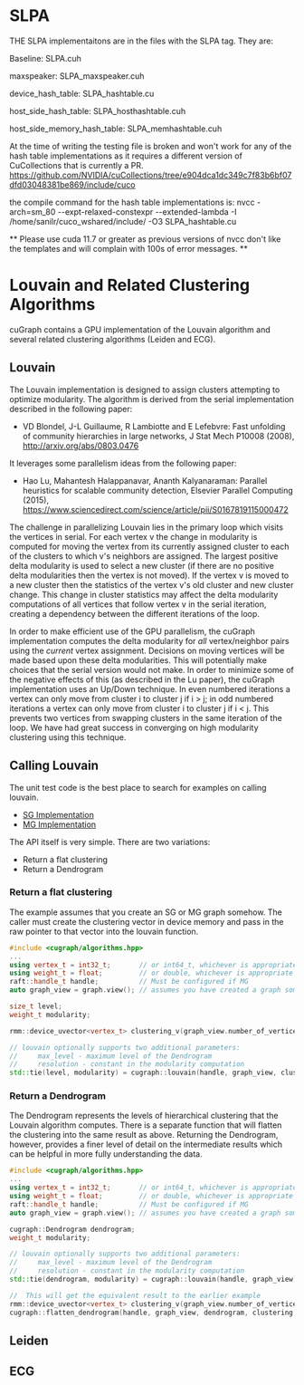 # SLPA

THE SLPA implementaitons are in the files with the SLPA tag. They are:

Baseline: SLPA.cuh

maxspeaker: SLPA_maxspeaker.cuh

device_hash_table: SLPA_hashtable.cu

host_side_hash_table: SLPA_hosthashtable.cuh

host_side_memory_hash_table: SLPA_memhashtable.cuh

At the time of writing the testing file is broken and won't work for any of the hash table implementations as it requires a different version of CuCollections that is currently a PR. https://github.com/NVIDIA/cuCollections/tree/e904dca1dc349c7f83b6bf07dfd03048381be869/include/cuco

the compile command for the hash table implementations is:
 nvcc -arch=sm_80 --expt-relaxed-constexpr --extended-lambda -I /home/sanilr/cuco_wshared/include/ -O3 SLPA_hashtable.cu
 
** Please use cuda 11.7 or greater as previous versions of nvcc don't like the templates and will complain with 100s of error messages. **


# Louvain and Related Clustering Algorithms
cuGraph contains a GPU implementation of the Louvain algorithm and several related clustering algorithms (Leiden and ECG).

## Louvain

The Louvain implementation is designed to assign clusters attempting to optimize modularity.  The algorithm is derived from the serial implementation described in the following paper:

 * VD Blondel, J-L Guillaume, R Lambiotte and E Lefebvre: Fast unfolding of community hierarchies in large networks, J Stat Mech P10008 (2008), http://arxiv.org/abs/0803.0476

It leverages some parallelism ideas from the following paper:
 * Hao Lu, Mahantesh Halappanavar, Ananth Kalyanaraman: Parallel heuristics for scalable community detection, Elsevier Parallel Computing (2015), https://www.sciencedirect.com/science/article/pii/S0167819115000472


The challenge in parallelizing Louvain lies in the primary loop which visits the vertices in serial.  For each vertex v the change in modularity is computed for moving the vertex from its currently assigned cluster to each of the clusters to which v's neighbors are assigned.  The largest positive delta modularity is used to select a new cluster (if there are no positive delta modularities then the vertex is not moved).  If the vertex v is moved to a new cluster then the statistics of the vertex v's old cluster and new cluster change.  This change in cluster statistics may affect the delta modularity computations of all vertices that follow vertex v in the serial iteration, creating a dependency between the different iterations of the loop.

In order to make efficient use of the GPU parallelism, the cuGraph implementation computes the delta modularity for *all* vertex/neighbor pairs using the *current* vertex assignment.  Decisions on moving vertices will be made based upon these delta modularities.  This will potentially make choices that the serial version would not make.  In order to minimize some of the negative effects of this (as described in the Lu paper), the cuGraph implementation uses an Up/Down technique.  In even numbered iterations a vertex can only move from cluster i to cluster j if i > j; in odd numbered iterations a vertex can only move from cluster i to cluster j if i < j.  This prevents two vertices from swapping clusters in the same iteration of the loop.  We have had great success in converging on high modularity clustering using this technique.

## Calling Louvain

The unit test code is the best place to search for examples on calling louvain.

 * [SG Implementation](../../tests/community/louvain_test.cpp)
 * [MG Implementation](../../tests/community/mg_louvain_test.cpp)

The API itself is very simple.  There are two variations:
 * Return a flat clustering
 * Return a Dendrogram

### Return a flat clustering

The example assumes that you create an SG or MG graph somehow.  The caller must create the clustering vector in device memory and pass in the raw pointer to that vector into the louvain function.

```cpp
#include <cugraph/algorithms.hpp>
...
using vertex_t = int32_t;       // or int64_t, whichever is appropriate
using weight_t = float;         // or double, whichever is appropriate
raft::handle_t handle;          // Must be configured if MG
auto graph_view = graph.view(); // assumes you have created a graph somehow

size_t level;
weight_t modularity;

rmm::device_uvector<vertex_t> clustering_v(graph_view.number_of_vertices(), handle.get_stream());

// louvain optionally supports two additional parameters:
//     max_level - maximum level of the Dendrogram
//     resolution - constant in the modularity computation
std::tie(level, modularity) = cugraph::louvain(handle, graph_view, clustering_v.data());
```

### Return a Dendrogram

The Dendrogram represents the levels of hierarchical clustering that the Louvain algorithm computes.  There is a separate function that will flatten the clustering into the same result as above.  Returning the Dendrogram, however, provides a finer level of detail on the intermediate results which can be helpful in more fully understanding the data.

```cpp
#include <cugraph/algorithms.hpp>
...
using vertex_t = int32_t;       // or int64_t, whichever is appropriate
using weight_t = float;         // or double, whichever is appropriate
raft::handle_t handle;          // Must be configured if MG
auto graph_view = graph.view(); // assumes you have created a graph somehow

cugraph::Dendrogram dendrogram;
weight_t modularity;

// louvain optionally supports two additional parameters:
//     max_level - maximum level of the Dendrogram
//     resolution - constant in the modularity computation
std::tie(dendrogram, modularity) = cugraph::louvain(handle, graph_view);

//  This will get the equivalent result to the earlier example
rmm::device_uvector<vertex_t> clustering_v(graph_view.number_of_vertices(), handle.get_stream());
cugraph::flatten_dendrogram(handle, graph_view, dendrogram, clustering.data());
```

## Leiden

## ECG
